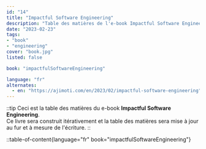 ```yaml
---
id: "14"
title: "Impactful Software Engineering"
description: "Table des matières de l'e-book Impactful Software Engineering"
date: "2023-02-23"
tags:
- "book"
- "engineering"
cover: "book.jpg"
listed: false

book: "impactfulSoftwareEngineering"

language: "fr"
alternates:
  - en: "https://ajimoti.com/en/2023/02/impactful-software-engineering"
---
```



::tip
Ceci est la table des matières du e-book **Impactful Software Engineering**.  
Ce livre sera construit itérativement et la table des matières sera mise à jour au fur et à mesure de l'écriture.
::

::table-of-content{language="fr" book="impactfulSoftwareEngineering"}
